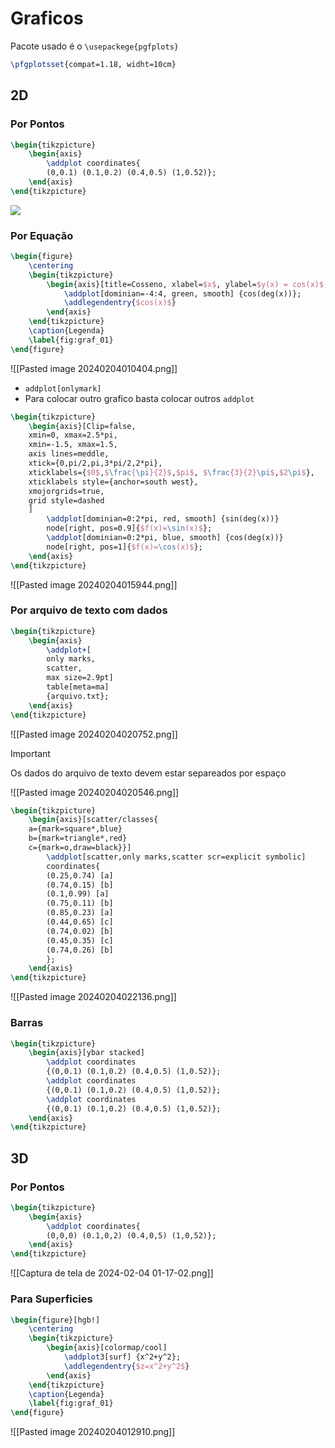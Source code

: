# Graficos
Pacote usado é o `\usepackege{pgfplots}` 
```latex
\pfgplotsset{compat=1.18, widht=10cm}
```

## 2D
### Por Pontos
```latex
\begin{tikzpicture}
	\begin{axis}
		\addplot coordinates{
		(0,0.1) (0.1,0.2) (0.4,0.5) (1,0.52)};
	\end{axis}
\end{tikzpicture}
```
![](https://i.imgur.com/BxfG9UT.png)

### Por Equação
```latex
\begin{figure}
	\centering
	\begin{tikzpicture}
		\begin{axis}[title=Cosseno, xlabel=$x$, ylabel=$y(x) = cos(x)$, axis lines=left]
			\addplot[dominian=-4:4, green, smooth] {cos(deg(x))};
			\addlegendentry{$cos(x)$}
		\end{axis}
	\end{tikzpicture}
	\caption{Legenda}
	\label{fig:graf_01}
\end{figure}
```
![[Pasted image 20240204010404.png]]

- `addplot[onlymark]`
- Para colocar outro grafico basta colocar outros `addplot`

```latex
\begin{tikzpicture}
	\begin{axis}[Clip=false, 
	xmin=0, xmax=2.5*pi,
	xmin=-1.5, xmax=1.5,
	axis lines=meddle,
	xtick={0,pi/2,pi,3*pi/2,2*pi},
	xticklabels={$0$,$\frac{\pi}{2}$,$pi$, $\frac{3}{2}\pi$,$2\pi$},
	xticklabels style={anchor=south west},
	xmojorgrids=true,
	grid style=dashed
	]
		\addplot[dominian=0:2*pi, red, smooth] {sin(deg(x))}
		node[right, pos=0.9]{$f(x)=\sin(x)$};
		\addplot[dominian=0:2*pi, blue, smooth] {cos(deg(x))}
		node[right, pos=1]{$f(x)=\cos(x)$};
	\end{axis}
\end{tikzpicture}
```
![[Pasted image 20240204015944.png]]

### Por arquivo de texto com dados
```latex
\begin{tikzpicture}
	\begin{axis}
		\addplot+[
		only marks,
		scatter,
		max size=2.9pt]
		table[meta=ma]
		{arquivo.txt};
	\end{axis}
\end{tikzpicture}
```
![[Pasted image 20240204020752.png]]
> [!important]
> Os dados do arquivo de texto devem estar separeados por espaço

![[Pasted image 20240204020546.png]]

```latex
\begin{tikzpicture}
	\begin{axis}[scatter/classes{
	a={mark=square*,blue}
	b={mark=triangle*,red}
	c={mark=o,draw=black}}]
		\addplot[scatter,only marks,scatter scr=explicit symbolic]
		coordinates{
		(0.25,0.74) [a]
		(0.74,0.15) [b]
		(0.1,0.99) [a]
		(0.75,0.11) [b]
		(0.85,0.23) [a]
		(0.44,0.65) [c]
		(0.74,0.02) [b]
		(0.45,0.35) [c]
		(0.74,0.26) [b]
		};
	\end{axis}
\end{tikzpicture}
```
![[Pasted image 20240204022136.png]]

### Barras
```latex
\begin{tikzpicture}
	\begin{axis}[ybar stacked]
		\addplot coordinates
		{(0,0.1) (0.1,0.2) (0.4,0.5) (1,0.52)};
		\addplot coordinates
		{(0,0.1) (0.1,0.2) (0.4,0.5) (1,0.52)};
		\addplot coordinates
		{(0,0.1) (0.1,0.2) (0.4,0.5) (1,0.52)};
	\end{axis}
\end{tikzpicture}
```

## 3D
### Por Pontos
```latex
\begin{tikzpicture}
	\begin{axis}
		\addplot coordinates{
		(0,0,0) (0.1,0,2) (0.4,0,5) (1,0,52)};
	\end{axis}
\end{tikzpicture}
```
![[Captura de tela de 2024-02-04 01-17-02.png]]

### Para Superficies
```latex
\begin{figure}[hgb!]
	\centering
	\begin{tikzpicture}
		\begin{axis}[colormap/cool]
			\addplot3[surf] {x^2+y^2};
			\addlegendentry{$z=x^2+y^2$}
		\end{axis}
	\end{tikzpicture}
	\caption{Legenda}
	\label{fig:graf_01}
\end{figure}
```
![[Pasted image 20240204012910.png]]


